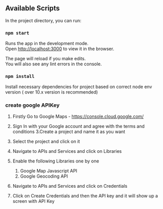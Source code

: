 ## Available Scripts

In the project directory, you can run:

### `npm start`

Runs the app in the development mode.\
Open [http://localhost:3000](http://localhost:3000) to view it in the browser.

The page will reload if you make edits.\
You will also see any lint errors in the console.

### `npm install`

Install necessary dependencies for project based on correct node env version ( over 10.x version is recommended)

### create google APIKey

1. Firstly Go to Google Maps - https://console.cloud.google.com/
2. Sign In with your Google account and agree with the terms and conditions
3.Create a project and name it as you want
4. Select the project and click on it
5. Navigate to APIs and Services and  click on Libraries
6. Enable the following Libraries one by one 
     1. Google Map Javascript API 
     2. Google Geocoding  API

7. Navigate to APIs and Services and  click on Credentials 
8. Click on Create Credentials and then the API key and it will show up a screen with API Key


